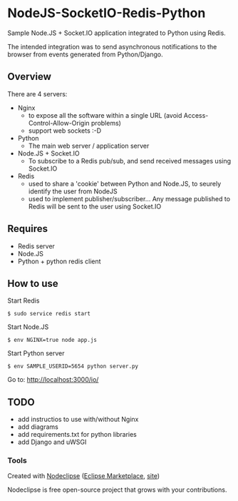 

# NodeJS-SocketIO-Redis-Python

Sample Node.JS + Socket.IO application integrated to Python using Redis.

The intended integration was to send asynchronous notifications to the browser
from events generated from Python/Django.

## Overview

There are 4 servers:

* Nginx
  * to expose all the software within a single URL (avoid Access-Control-Allow-Origin problems)
  * support web sockets :-D
* Python
  * The main web server / application server
* Node.JS + Socket.IO
  * To subscribe to a Redis pub/sub, and send received messages using Socket.IO
* Redis
  * used to share a 'cookie' between Python and Node.JS, to seurely identify the user from NodeJS
  * used to implement publisher/subscriber... Any message published to Redis will be sent to the user using Socket.IO

## Requires

* Redis server
* Node.JS
* Python + python redis client

## How to use

Start Redis

    $ sudo service redis start

Start Node.JS

    $ env NGINX=true node app.js

Start Python server

    $ env SAMPLE_USERID=5654 python server.py

Go to: [http://localhost:3000/io/](http://localhost:3000/io/)

## TODO

* add instructios to use with/without Nginx
* add diagrams
* add requirements.txt for python libraries
* add Django and uWSGI

### Tools

Created with [Nodeclipse](https://github.com/Nodeclipse/nodeclipse-1)
 ([Eclipse Marketplace](http://marketplace.eclipse.org/content/nodeclipse), [site](http://www.nodeclipse.org))   

Nodeclipse is free open-source project that grows with your contributions.

